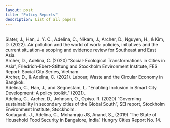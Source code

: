 ```yaml
---
layout: post
title: "Policy Reports"
description: List of all papers
---
```


<br>
Slater, J., Han, J. Y. C., Adelina, C., Nikam, J., Archer, D., Nguyen, H., & Kim, D. (2022). Air pollution and the world of work: policies, initiatives and the current situation–a scoping and evidence review for Southeast and East Asia.

<br>
Archer, D., Adelina, C. (2020) “Social-Ecological Transformations in Cities in Asia”, Friedrich-Ebert-Stiftung and Stockholm Environment Institute, FES Report: Social City Series, Vietnam.

<br>
Archer, D., & Adelina, C. (2021). Labour, Waste and the Circular Economy in Bangkok.

<br>
Adelina, C.,  Han, J.,  and Segnestam, L. "Enabling Inclusion in Smart City Development: A policy toolkit." (2021).

<br>
Adelina, C., Archer, D., Johnson, O., Opiyo. R. (2020) “Governing sustainability in secondary cities of the Global South”, SEI report, Stockholm Environment Institute, Stockholm.

<br>
Koduganti, J., Adelina, C., Mohanraju JS, Anand, S., (2019) ‘The State of Household Food Security in Bangalore, India’. Hungry Cities Report No. 14.

